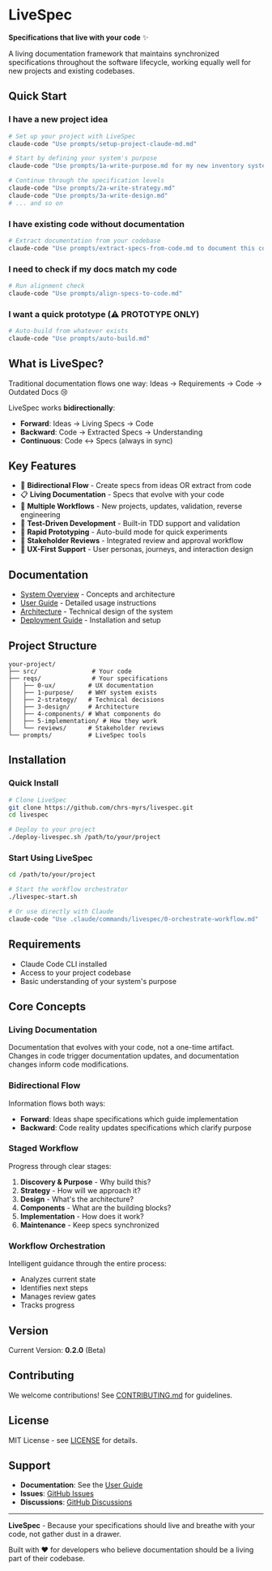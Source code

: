 # LiveSpec

**Specifications that live with your code** ✨

A living documentation framework that maintains synchronized specifications throughout the software lifecycle, working equally well for new projects and existing codebases.

## Quick Start

### I have a new project idea
```bash
# Set up your project with LiveSpec
claude-code "Use prompts/setup-project-claude-md.md"

# Start by defining your system's purpose
claude-code "Use prompts/1a-write-purpose.md for my new inventory system"

# Continue through the specification levels
claude-code "Use prompts/2a-write-strategy.md"
claude-code "Use prompts/3a-write-design.md"
# ... and so on
```

### I have existing code without documentation
```bash
# Extract documentation from your codebase
claude-code "Use prompts/extract-specs-from-code.md to document this codebase"
```

### I need to check if my docs match my code
```bash
# Run alignment check
claude-code "Use prompts/align-specs-to-code.md"
```

### I want a quick prototype (⚠️ PROTOTYPE ONLY)
```bash
# Auto-build from whatever exists
claude-code "Use prompts/auto-build.md"
```

## What is LiveSpec?

Traditional documentation flows one way: Ideas → Requirements → Code → Outdated Docs 😢

LiveSpec works **bidirectionally**:
- **Forward**: Ideas → Living Specs → Code
- **Backward**: Code → Extracted Specs → Understanding
- **Continuous**: Code ↔ Specs (always in sync)

## Key Features

- 🔄 **Bidirectional Flow** - Create specs from ideas OR extract from code
- 📋 **Living Documentation** - Specs that evolve with your code
- 🎯 **Multiple Workflows** - New projects, updates, validation, reverse engineering  
- 🧪 **Test-Driven Development** - Built-in TDD support and validation
- 🚀 **Rapid Prototyping** - Auto-build mode for quick experiments
- 👥 **Stakeholder Reviews** - Integrated review and approval workflow
- 🎨 **UX-First Support** - User personas, journeys, and interaction design

## Documentation

- [System Overview](docs/overview.md) - Concepts and architecture
- [User Guide](docs/user-guide.md) - Detailed usage instructions
- [Architecture](docs/architecture.md) - Technical design of the system
- [Deployment Guide](docs/deployment-guide.md) - Installation and setup

## Project Structure

```
your-project/
├── src/               # Your code
├── reqs/              # Your specifications
│   ├── 0-ux/         # UX documentation
│   ├── 1-purpose/    # WHY system exists
│   ├── 2-strategy/   # Technical decisions
│   ├── 3-design/     # Architecture
│   ├── 4-components/ # What components do
│   ├── 5-implementation/ # How they work
│   └── reviews/      # Stakeholder reviews
└── prompts/          # LiveSpec tools
```

## Installation

### Quick Install

```bash
# Clone LiveSpec
git clone https://github.com/chrs-myrs/livespec.git
cd livespec

# Deploy to your project
./deploy-livespec.sh /path/to/your/project
```

### Start Using LiveSpec

```bash
cd /path/to/your/project

# Start the workflow orchestrator
./livespec-start.sh

# Or use directly with Claude
claude-code "Use .claude/commands/livespec/0-orchestrate-workflow.md"
```

## Requirements

- Claude Code CLI installed
- Access to your project codebase
- Basic understanding of your system's purpose

## Core Concepts

### Living Documentation
Documentation that evolves with your code, not a one-time artifact. Changes in code trigger documentation updates, and documentation changes inform code modifications.

### Bidirectional Flow
Information flows both ways:
- **Forward**: Ideas shape specifications which guide implementation
- **Backward**: Code reality updates specifications which clarify purpose

### Staged Workflow
Progress through clear stages:
1. **Discovery & Purpose** - Why build this?
2. **Strategy** - How will we approach it?
3. **Design** - What's the architecture?
4. **Components** - What are the building blocks?
5. **Implementation** - How does it work?
6. **Maintenance** - Keep specs synchronized

### Workflow Orchestration
Intelligent guidance through the entire process:
- Analyzes current state
- Identifies next steps
- Manages review gates
- Tracks progress

## Version

Current Version: **0.2.0** (Beta)

## Contributing

We welcome contributions! See [CONTRIBUTING.md](CONTRIBUTING.md) for guidelines.

## License

MIT License - see [LICENSE](LICENSE) for details.

## Support

- **Documentation**: See the [User Guide](docs/user-guide.md)
- **Issues**: [GitHub Issues](https://github.com/chrs-myrs/livespec/issues)
- **Discussions**: [GitHub Discussions](https://github.com/chrs-myrs/livespec/discussions)

---

**LiveSpec** - Because your specifications should live and breathe with your code, not gather dust in a drawer.

Built with ❤️ for developers who believe documentation should be a living part of their codebase.